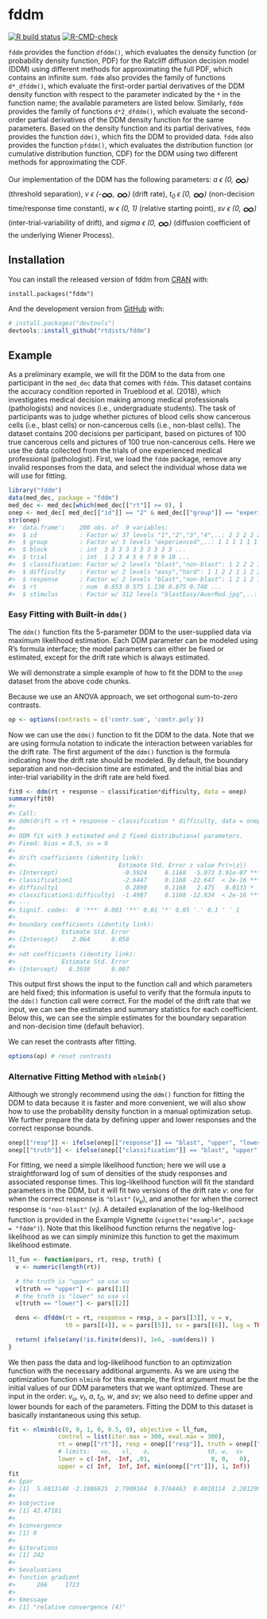 
<!-- README.md is generated from README.Rmd. Please edit that file -->

# fddm

<!-- badges: start -->

[![R build
status](https://github.com/rtdists/fddm/workflows/R-CMD-check/badge.svg)](https://github.com/rtdists/fddm/actions)
[![R-CMD-check](https://github.com/rtdists/fddm/actions/workflows/R-CMD-check.yaml/badge.svg)](https://github.com/rtdists/fddm/actions/workflows/R-CMD-check.yaml)
<!-- badges: end -->

`fddm` provides the function `dfddm()`, which evaluates the density
function (or probability density function, PDF) for the Ratcliff
diffusion decision model (DDM) using different methods for approximating
the full PDF, which contains an infinite sum. `fddm` also provides the
family of functions `d*_dfddm()`, which evaluate the first-order partial
derivatives of the DDM density function with respect to the parameter
indicated by the `*` in the function name; the available parameters are
listed below. Similarly, `fddm` provides the family of functions
`d*2_dfddm()`, which evaluate the second-order partial derivatives of
the DDM density function for the same parameters. Based on the density
function and its partial derivatives, `fddm` provides the function
`ddm()`, which fits the DDM to provided data. `fddm` also provides the
function `pfddm()`, which evaluates the distribution function (or
cumulative distribution function, CDF) for the DDM using two different
methods for approximating the CDF.

Our implementation of the DDM has the following parameters: *a ϵ (0,
<font style="vertical-align: middle;" size="5em">∞</font>)* (threshold
separation), *v ϵ
(-<font style="vertical-align: middle;" size="5em">∞</font>,
<font style="vertical-align: middle;" size="5em">∞</font>)* (drift
rate), *t<sub>0</sub> ϵ \[0,
<font style="vertical-align: middle;" size="5em">∞</font>)*
(non-decision time/response time constant), *w ϵ (0, 1)* (relative
starting point), *sv ϵ (0,
<font style="vertical-align: middle;" size="5em">∞</font>)*
(inter-trial-variability of drift), and *sigma ϵ (0,
<font style="vertical-align: middle;" size="5em">∞</font>)* (diffusion
coefficient of the underlying Wiener Process).

## Installation

You can install the released version of fddm from
[CRAN](https://CRAN.R-project.org) with:

    install.packages("fddm")

And the development version from [GitHub](https://github.com/) with:

``` r
# install.packages("devtools")
devtools::install_github("rtdists/fddm")
```

## Example

As a preliminary example, we will fit the DDM to the data from one
participant in the `med_dec` data that comes with `fddm`. This dataset
contains the accuracy condition reported in Trueblood et al. (2018),
which investigates medical decision making among medical professionals
(pathologists) and novices (i.e., undergraduate students). The task of
participants was to judge whether pictures of blood cells show cancerous
cells (i.e., blast cells) or non-cancerous cells (i.e., non-blast
cells). The dataset contains 200 decisions per participant, based on
pictures of 100 true cancerous cells and pictures of 100 true
non-cancerous cells. Here we use the data collected from the trials of
one experienced medical professional (pathologist). First, we load the
`fddm` package, remove any invalid responses from the data, and select
the individual whose data we will use for fitting.

``` r
library("fddm")
data(med_dec, package = "fddm")
med_dec <- med_dec[which(med_dec[["rt"]] >= 0), ]
onep <- med_dec[ med_dec[["id"]] == "2" & med_dec[["group"]] == "experienced", ]
str(onep)
#> 'data.frame':    200 obs. of  9 variables:
#>  $ id            : Factor w/ 37 levels "1","2","3","4",..: 2 2 2 2 2 2 2 2 2 2 ...
#>  $ group         : Factor w/ 3 levels "experienced",..: 1 1 1 1 1 1 1 1 1 1 ...
#>  $ block         : int  3 3 3 3 3 3 3 3 3 3 ...
#>  $ trial         : int  1 2 3 4 5 6 7 8 9 10 ...
#>  $ classification: Factor w/ 2 levels "blast","non-blast": 1 2 2 2 1 1 1 1 2 1 ...
#>  $ difficulty    : Factor w/ 2 levels "easy","hard": 1 1 2 2 1 1 2 2 1 2 ...
#>  $ response      : Factor w/ 2 levels "blast","non-blast": 1 2 1 2 1 1 1 1 2 1 ...
#>  $ rt            : num  0.853 0.575 1.136 0.875 0.748 ...
#>  $ stimulus      : Factor w/ 312 levels "blastEasy/AuerRod.jpg",..: 7 167 246 273 46 31 132 98 217 85 ...
```

### Easy Fitting with Built-in `ddm()`

The `ddm()` function fits the 5-parameter DDM to the user-supplied data
via maximum likelihood estimation. Each DDM parameter can be modeled
using R’s formula interface; the model parameters can either be fixed or
estimated, except for the drift rate which is always estimated.

We will demonstrate a simple example of how to fit the DDM to the `onep`
dataset from the above code chunks.

Because we use an ANOVA approach, we set orthogonal sum-to-zero
contrasts.

``` r
op <- options(contrasts = c('contr.sum', 'contr.poly'))
```

Now we can use the `ddm()` function to fit the DDM to the data. Note
that we are using formula notation to indicate the interaction between
variables for the drift rate. The first argument of the `ddm()` function
is the formula indicating how the drift rate should be modeled. By
default, the boundary separation and non-decision time are estimated,
and the initial bias and inter-trial variability in the drift rate are
held fixed.

``` r
fit0 <- ddm(rt + response ~ classification*difficulty, data = onep)
summary(fit0)
#> 
#> Call:
#> ddm(drift = rt + response ~ classification * difficulty, data = onep)
#> 
#> DDM fit with 3 estimated and 2 fixed distributional parameters.
#> Fixed: bias = 0.5, sv = 0 
#> 
#> drift coefficients (identity link):
#>                             Estimate Std. Error z value Pr(>|z|)    
#> (Intercept)                  -0.5924     0.1168  -5.073 3.91e-07 ***
#> classification1              -2.6447     0.1168 -22.647  < 2e-16 ***
#> difficulty1                   0.2890     0.1168   2.475   0.0133 *  
#> classification1:difficulty1  -1.4987     0.1168 -12.834  < 2e-16 ***
#> ---
#> Signif. codes:  0 '***' 0.001 '**' 0.01 '*' 0.05 '.' 0.1 ' ' 1
#> 
#> boundary coefficients (identity link):
#>             Estimate Std. Error
#> (Intercept)    2.064      0.058
#> 
#> ndt coefficients (identity link):
#>             Estimate Std. Error
#> (Intercept)   0.3938      0.007
```

This output first shows the input to the function call and which
parameters are held fixed; this information is useful to verify that the
formula inputs to the `ddm()` function call were correct. For the model
of the drift rate that we input, we can see the estimates and summary
statistics for each coefficient. Below this, we can see the simple
estimates for the boundary separation and non-decision time (default
behavior).

We can reset the contrasts after fitting.

``` r
options(op) # reset contrasts
```

### Alternative Fitting Method with `nlminb()`

Although we strongly recommend using the `ddm()` function for fitting
the DDM to data because it is faster and more convenient, we will also
show how to use the probability density function in a manual
optimization setup. We further prepare the data by defining upper and
lower responses and the correct response bounds.

``` r
onep[["resp"]] <- ifelse(onep[["response"]] == "blast", "upper", "lower")
onep[["truth"]] <- ifelse(onep[["classification"]] == "blast", "upper", "lower")
```

For fitting, we need a simple likelihood function; here we will use a
straightforward log of sum of densities of the study responses and
associated response times. This log-likelihood function will fit the
standard parameters in the DDM, but it will fit two versions of the
drift rate *v*: one for when the correct response is `"blast"`
(*v<sub>u</sub>*), and another for when the correct response is
`"non-blast"` (*v<sub>l</sub>*). A detailed explanation of the
log-likelihood function is provided in the Example Vignette
(`vignette("example", package = "fddm")`). Note that this likelihood
function returns the negative log-likelihood as we can simply minimize
this function to get the maximum likelihood estimate.

``` r
ll_fun <- function(pars, rt, resp, truth) {
  v <- numeric(length(rt))

  # the truth is "upper" so use vu
  v[truth == "upper"] <- pars[[1]]
  # the truth is "lower" so use vl
  v[truth == "lower"] <- pars[[2]]

  dens <- dfddm(rt = rt, response = resp, a = pars[[3]], v = v,
                t0 = pars[[4]], w = pars[[5]], sv = pars[[6]], log = TRUE)

  return( ifelse(any(!is.finite(dens)), 1e6, -sum(dens)) )
}
```

We then pass the data and log-likelihood function to an optimization
function with the necessary additional arguments. As we are using the
optimization function `nlminb` for this example, the first argument must
be the initial values of our DDM parameters that we want optimized.
These are input in the order: *v<sub>u</sub>*, *v<sub>l</sub>*, *a*,
*t<sub>0</sub>*, *w*, and *sv*; we also need to define upper and lower
bounds for each of the parameters. Fitting the DDM to this dataset is
basically instantaneous using this setup.

``` r
fit <- nlminb(c(0, 0, 1, 0, 0.5, 0), objective = ll_fun,
              control = list(iter.max = 300, eval.max = 300),
              rt = onep[["rt"]], resp = onep[["resp"]], truth = onep[["truth"]],
              # limits:   vu,   vl,   a,                t0, w,  sv
              lower = c(-Inf, -Inf, .01,                 0, 0,   0),
              upper = c( Inf,  Inf, Inf, min(onep[["rt"]]), 1, Inf))
fit
#> $par
#> [1]  5.6813148 -2.1886625  2.7909164  0.3764463  0.4010114  2.2812999
#> 
#> $objective
#> [1] 42.47181
#> 
#> $convergence
#> [1] 0
#> 
#> $iterations
#> [1] 242
#> 
#> $evaluations
#> function gradient 
#>      266     1723 
#> 
#> $message
#> [1] "relative convergence (4)"
```
